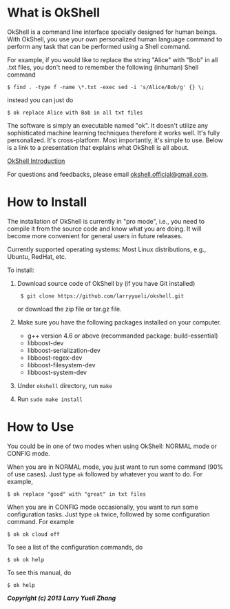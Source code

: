 What is OkShell
===============

OkShell is a command line interface specially designed for human beings. With
OkShell, you use your own personalized human language command to perform any
task that can be performed using a Shell command.

For example, if you would like to replace the string "Alice" with "Bob" in all
.txt files, you don't need to remember the following (inhuman) Shell command

    $ find . -type f -name \*.txt -exec sed -i 's/Alice/Bob/g' {} \;

instead you can just do

    $ ok replace Alice with Bob in all txt files

The software is simply an executable named "ok". It doesn't utilize any
sophisticated machine learning techniques therefore it works well. It's fully
personalized. It's cross-platform. Most importantly, it's simple to use. Below
is a link to a presentation that explains what OkShell is all about.

[OkShell Introduction](https://docs.google.com/presentation/d/1HG6YCgUMHHSWAYLbdabj1I1z9pmOVZQp5VvIinCIlXA/pub?start=false&loop=false&delayms=3000)

For questions and feedbacks, please email <okshell.official@gmail.com>.


How to Install
==============

The installation of OkShell is currently in "pro mode", i.e., you need to
compile it from the source code and know what you are doing. It will become
more convenient for general users in future releases.

Currently supported operating systems: Most Linux distributions, e.g., Ubuntu,
RedHat, etc.

To install:

1. Download source code of OkShell by (if you have Git installed)

		$ git clone https://github.com/larryyueli/okshell.git

	or download the zip file or tar.gz file.

2. Make sure you have the following packages installed on your computer.

	- g++ version 4.6 or above (recommanded package: build-essential)
	- libboost-dev
	- libboost-serialization-dev
	- libboost-regex-dev
	- libboost-filesystem-dev
	- libboost-system-dev

3. Under `okshell` directory, run `make`

4. Run `sudo make install`


How to Use
==========

You could be in one of two modes when using OkShell: NORMAL mode or CONFIG
mode. 

When you are in NORMAL mode, you just want to run some command (90% of use
cases). Just type `ok` followed by whatever you want to do. For example,

    $ ok replace "good" with "great" in txt files

When you are in CONFIG mode occasionally, you want to run some configuration
tasks. Just type `ok` twice, followed by some configuration command. For
example

    $ ok ok cloud off

To see a list of the configuration commands, do 

    $ ok ok help

To see this manual, do 

    $ ok help


___Copyright (c) 2013 Larry Yueli Zhang___

